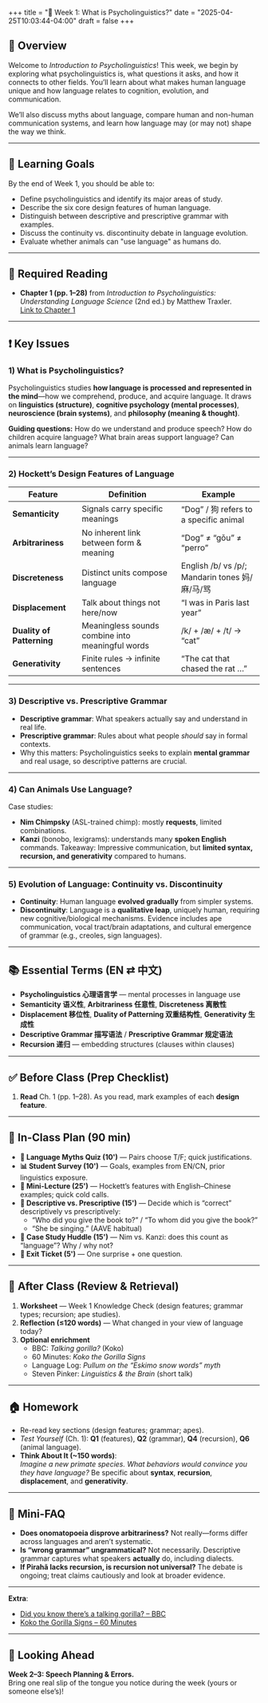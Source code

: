 +++
title = "🧠 Week 1: What is Psycholinguistics?"
date = "2025-04-25T10:03:44-04:00"
draft = false
+++


## 📘 Overview
Welcome to *Introduction to Psycholinguistics*! This week, we begin by exploring what psycholinguistics is, what questions it asks, and how it connects to other fields. You’ll learn about what makes human language unique and how language relates to cognition, evolution, and communication.

We’ll also discuss myths about language, compare human and non-human communication systems, and learn how language may (or may not) shape the way we think.

---

## 🎯 Learning Goals
By the end of Week 1, you should be able to:
- Define psycholinguistics and identify its major areas of study.
- Describe the six core design features of human language.
- Distinguish between descriptive and prescriptive grammar with examples.
- Discuss the continuity vs. discontinuity debate in language evolution.
- Evaluate whether animals can "use language" as humans do.

---

## 📖 Required Reading
- **Chapter 1 (pp. 1–28)** from *Introduction to Psycholinguistics: Understanding Language Science* (2nd ed.) by Matthew Traxler.    
[Link to Chapter 1](/psycholinguistics/pdfs/C1.pdf)

---

## ❗ Key Issues

### 1) What is Psycholinguistics?
Psycholinguistics studies **how language is processed and represented in the mind**—how we comprehend, produce, and acquire language. It draws on **linguistics (structure)**, **cognitive psychology (mental processes)**, **neuroscience (brain systems)**, and **philosophy (meaning & thought)**.    


**Guiding questions:** How do we understand and produce speech? How do children acquire language? What brain areas support language? Can animals learn language?

---

### 2) Hockett’s Design Features of Language
| Feature | Definition | Example |
|---|---|---|
| **Semanticity** | Signals carry specific meanings | “Dog” / 狗 refers to a specific animal |
| **Arbitrariness** | No inherent link between form & meaning | “Dog” ≠ “gǒu” ≠ “perro” |
| **Discreteness** | Distinct units compose language | English /b/ vs /p/; Mandarin tones 妈/麻/马/骂 |
| **Displacement** | Talk about things not here/now | “I was in Paris last year” |
| **Duality of Patterning** | Meaningless sounds combine into meaningful words | /k/ + /æ/ + /t/ → “cat” |
| **Generativity** | Finite rules → infinite sentences | “The cat that chased the rat …” |

---

### 3) Descriptive vs. Prescriptive Grammar
- **Descriptive grammar**: What speakers actually say and understand in real life.
- **Prescriptive grammar**: Rules about what people *should* say in formal contexts.
- Why this matters: Psycholinguistics seeks to explain **mental grammar** and real usage, so descriptive patterns are crucial.

---

### 4) Can Animals Use Language?
Case studies:
- **Nim Chimpsky** (ASL-trained chimp): mostly **requests**, limited combinations.
- **Kanzi** (bonobo, lexigrams): understands many **spoken English** commands.
Takeaway: Impressive communication, but **limited syntax, recursion, and generativity** compared to humans.

---

### 5) Evolution of Language: Continuity vs. Discontinuity
- **Continuity**: Human language **evolved gradually** from simpler systems.
- **Discontinuity**: Language is a **qualitative leap**, uniquely human, requiring new cognitive/biological mechanisms.
Evidence includes ape communication, vocal tract/brain adaptations, and cultural emergence of grammar (e.g., creoles, sign languages).

---

## 📚 Essential Terms (EN ⇄ 中文)
- **Psycholinguistics 心理语言学** — mental processes in language use  
- **Semanticity 语义性**, **Arbitrariness 任意性**, **Discreteness 离散性**  
- **Displacement 移位性**, **Duality of Patterning 双重结构性**, **Generativity 生成性**  
- **Descriptive Grammar 描写语法** / **Prescriptive Grammar 规定语法**  
- **Recursion 递归** — embedding structures (clauses within clauses)

---

## ✅ Before Class (Prep Checklist)
1. **Read** Ch. 1 (pp. 1–28). As you read, mark examples of each **design feature**.


---

## 🏫 In-Class Plan (90 min)
- **📝 Language Myths Quiz (10')** — Pairs choose T/F; quick justifications.
- **📊 Student Survey (10')** — Goals, examples from EN/CN, prior linguistics exposure.
- **💬 Mini-Lecture (25')** — Hockett’s features with English–Chinese examples; quick cold calls.
- **🧩 Descriptive vs. Prescriptive (15')** — Decide which is “correct” descriptively vs prescriptively:
  - “Who did you give the book to?” / “To whom did you give the book?”
  - “She be singing.” (AAVE habitual)
- **🐒 Case Study Huddle (15')** — Nim vs. Kanzi: does this count as “language”? Why / why not?
- **🧠 Exit Ticket (5')** — One surprise + one question.

---

## 🔁 After Class (Review & Retrieval)
1. **Worksheet** — Week 1 Knowledge Check (design features; grammar types; recursion; ape studies).
2. **Reflection (≤120 words)** — What changed in your view of language today?
3. **Optional enrichment**  
   - BBC: *Talking gorilla?* (Koko)  
   - 60 Minutes: *Koko the Gorilla Signs*  
   - Language Log: *Pullum on the “Eskimo snow words” myth*  
   - Steven Pinker: *Linguistics & the Brain* (short talk)

---

## 🏠 Homework
- Re-read key sections (design features; grammar; apes).
- *Test Yourself* (Ch. 1): **Q1** (features), **Q2** (grammar), **Q4** (recursion), **Q6** (animal language).
- **Think About It (~150 words)**:  
  *Imagine a new primate species. What behaviors would convince you they have language?* Be specific about **syntax**, **recursion**, **displacement**, and **generativity**.

---

## 🧩 Mini-FAQ
- **Does onomatopoeia disprove arbitrariness?** Not really—forms differ across languages and aren’t systematic.
- **Is “wrong grammar” ungrammatical?** Not necessarily. Descriptive grammar captures what speakers **actually** do, including dialects.
- **If Pirahã lacks recursion, is recursion not universal?** The debate is ongoing; treat claims cautiously and look at broader evidence.

---
**Extra**: 

- [Did you know there’s a talking gorilla? – BBC](https://www.youtube.com/watch?v=s1HcU7taTbo)
- [Koko the Gorilla Signs – 60 Minutes](https://www.youtube.com/watch?v=1gfoBJnfK9c)

---

## 🧭 Looking Ahead
**Week 2–3: Speech Planning & Errors.**  
Bring one real slip of the tongue you notice during the week (yours or someone else’s)!


<!--
## 📘 Overview

Welcome to *Introduction to Psycholinguistics*! This week, we begin by exploring what psycholinguistics is, what questions it asks, and how it connects to other fields. You’ll learn about what makes human language unique and how language relates to cognition, evolution, and communication.

We’ll also discuss myths about language, compare human and non-human communication systems, and learn how language may (or may not) shape the way we think.

---

## 🎯 Learning Goals

By the end of Week 1, you should be able to:

- Define psycholinguistics and identify its major areas of study.
- Describe the six core design features of human language.
- Distinguish between descriptive and prescriptive grammar with examples.
- Discuss the continuity vs. discontinuity debate in language evolution.
- Evaluate whether animals can "use language" as humans do.

---

## 📖 Required Reading

- **Chapter 1 (pp. 1–28)** from *Introduction to Psycholinguistics: Understanding Language Science* (1st ed.) by Matthew Traxler.

---

## 📌 Core Concepts

### 🧠 What is Psycholinguistics?
Psycholinguistics is the study of how language is processed and represented in the mind. It draws on **linguistics**, **cognitive psychology**, **neuroscience**, and **philosophy**. Key questions include:

- How do we understand and produce speech?
- How do children acquire language?
- What brain areas are responsible for language processing?
- Can animals learn language?

---

### 🔍 Hockett’s Design Features of Language
According to Charles Hockett, human language has **six key design features**:

| Feature               | Definition                                                   | Example                              |
|----------------------|--------------------------------------------------------------|--------------------------------------|
| **Semanticity**       | Words and signals carry specific meanings                    | "Dog" means a specific kind of animal |
| **Arbitrariness**     | No natural link between form and meaning                     | "Dog" ≠ "gǒu" ≠ "perro"              |
| **Discreteness**      | Language consists of distinct, separable units               | /b/ vs. /p/                           |
| **Displacement**      | Talk about things not present in time/place                  | "I was in Paris last year"           |
| **Duality of Patterning** | Small units (phonemes) combine into meaningful units (words) | /k/ + /æ/ + /t/ = "cat"              |
| **Generativity**      | Finite rules create infinite sentences                       | “The cat that chased the rat…”       |

---

### 📚 Descriptive vs. Prescriptive Grammar

- **Descriptive grammar**: How people *actually* use language in daily life.
- **Prescriptive grammar**: Rules about how people *should* speak or write.
- Linguists focus on **descriptive grammar** to understand language as it is used in real-world contexts.

---

### 🐒 Can Animals Use Language?

We’ll look at famous case studies like:

- **Nim Chimpsky** (ASL-trained chimpanzee): Used signs mostly for requests.
- **Kanzi** (bonobo using lexigrams): Understood many spoken English words.

Despite some impressive skills, apes lack **syntax**, **recursion**, and **generativity**—hallmarks of human language.

---

### 🌱 Evolution of Language: Continuity vs. Discontinuity

- **Continuity Hypothesis**: Language evolved gradually from primate communication.
- **Discontinuity Hypothesis**: Language is a qualitatively unique system that appeared suddenly.

These hypotheses are tested through studies in comparative cognition, ape communication, and evolutionary biology.

---

## 📝 Pre-Class Activities

Complete these **before class** to prepare for discussion:

1. ✅ **Read Chapter 1** (pp. 1–28).
2. ❓ **Language Belief Survey**: What do you believe about language learning, dialects, and animal language? Bring your answers to class for discussion.
3. 🎧 **Optional Video**: Watch this short intro to human language uniqueness:  
   [Kanzi the Bonobo Demonstrates Lexigrams (YouTube)](https://www.youtube.com/watch?v=HJZ9DgRGF9U)

---

## 💬 In-Class Activities

- 🧠 **Language Myths Quiz**: Busting common misconceptions about language.
- 📊 **Survey Discussion**: Comparing student beliefs to psycholinguistic findings.
- 🔍 **Design Feature Table**: Fill in examples of each design feature with your group.
- 🐒 **Case Study Analysis**: Nim vs. Kanzi – What counts as "real" language?
- 📈 **Continuity Debate**: Small group discussion on whether language evolved gradually or suddenly.

---

## 🔁 Post-Class Review

After class, reflect and reinforce your learning:

1. ✍️ **Worksheet**: Complete the Week 1 Knowledge Check (to be provided).
2. 🧠 **Reflection Prompt**:  
   > What did you learn today that changed how you think about language?

3. 📚 **Optional Enrichment**:
   - [Did you know there’s a talking gorilla? – BBC](https://www.youtube.com/watch?v=s1HcU7taTbo)
   - [Koko the Gorilla Signs – 60 Minutes](https://www.youtube.com/watch?v=1gfoBJnfK9c)
   - [Pullum’s Critique of the Eskimo Snow Myth (short reading)](https://languagelog.ldc.upenn.edu/nll/?p=219)
   - [Steven Pinker: Linguistics as a Window to Understanding the Brain](https://www.youtube.com/watch?v=Q-B_ONJIEcE)

---

## 🏠 Homework

- 📖 Re-read key parts of Chapter 1 (esp. design features & ape studies)
- 📝 Answer the following *Test Yourself* questions from the textbook:
   - Q1: Design features
   - Q2: Descriptive vs. prescriptive grammar
   - Q4: Recursion
   - Q6: Animal language

- ✍️ **Think About It** (Choose one; ~150 words):  
   > Imagine you're observing a new primate species. What behavior would convince you they have language?

-->






<!-- ZJ: previous version; chapter 1
## 🧠 Chapter 1 Lecture Notes: An Introduction to Language Science

Welcome to the first chapter of *Introduction to Psycholinguistics*! This chapter lays the foundation for how we understand language as a mental and cognitive system.

---

## 📘 Core Topics & Concepts

### 1. What Is Psycholinguistics?

Psycholinguistics studies how language is **produced**, **comprehended**, **acquired**, and **represented** in the mind. It draws on fields like psychology, linguistics, neuroscience, and cognitive science.

> **Example**: When you hear the sentence “The cat sat on the mat,” your brain rapidly decodes sound, retrieves word meanings, and interprets sentence structure — all within seconds.

---

### 2. Hockett’s Design Features of Human Language

Charles Hockett (1960) proposed a set of features that define **human** language and distinguish it from animal communication:

* **Semanticity**: Signals convey meaning (e.g., “help” means someone needs assistance).
* **Arbitrariness**: No inherent link between signal and meaning (e.g., nothing about the word "dog" looks or sounds like an actual dog).
* **Discreteness**: Language is built from distinct units (e.g., phonemes).
* **Displacement**: Ability to talk about things not present (past, future, imaginary).
* **Duality of Patterning**: Sounds combine to form words, words combine into sentences.
* **Generativity**: Infinite sentences from finite rules and vocabulary.

> 🗂️ **Cross-linguistic Note**: All known human languages, including signed languages, share these design features.

> 🧪 **In class**: We’ll match these features to real examples from English and other languages you speak.

---

### 3. Grammar and the Mental Lexicon

* **Grammar**: The mental system of rules that governs how words combine into sentences.
* **Lexicon**: The mental store of words and their associated meanings, forms, and syntactic properties.

> **Example**: In English, “cat” is a noun, singular, and countable. This information is stored in your mental lexicon.

* **Descriptive Grammar**: Rules based on how language is actually used.
* **Prescriptive Grammar**: Rules taught as “proper usage” (e.g., never end a sentence with a preposition).

> 🔍 **Research Spotlight**: Descriptive linguistics shows that native speakers often break prescriptive rules while still communicating effectively.

> 🧪 **In class**: We’ll examine “grammar rules” you’ve learned and test whether native speakers actually follow them.

---

### 4. Animal Communication vs. Human Language

* Apes like **Washoe**, **Kanzi**, and **Nim Chimpsky** have been taught sign or symbol systems.
* These systems can demonstrate **symbolic use**, but lack **recursion**, **generativity**, and consistent **displacement**.

> **Example**: Kanzi could use symbols to request objects, but did not form novel multi-clause utterances.

> 🔁 **Key Debate**: Is recursion (the ability to embed structures within structures) unique to humans? Some argue the **Pirahã language** lacks recursion, challenging claims of universality.

> 🎬 **In class**: We’ll watch a video of Kanzi using lexigrams and complete a comparison table of human vs. non-human communication.

---

### 5. Language and Thought

* **Linguistic Determinism**: Language determines thought. (Strong Whorfian view)
* **Linguistic Relativity**: Language influences perception and memory. (Weak Whorfian view)

> 🧪 **Empirical Evidence**:
>
> * **Color Perception**: Russian speakers distinguish light/dark blues faster than English speakers.
> * **Number Concepts**: Pirahã speakers struggle with quantities beyond 2–3 due to lack of number words.
> * **Counterfactual Reasoning**: Mandarin speakers may interpret counterfactuals differently than English speakers due to language structure.

> 🎨 **In class**: You’ll participate in a short version of the “Russian blues” task and reflect on your own language experience.

---

### 6. The Language Processing System (Preview)

* **Comprehension**: Mapping sounds to meaning — involves speech perception, lexical access, syntactic parsing.
* **Production**: Mapping meaning to speech — involves conceptual preparation, word retrieval, syntactic planning, articulation.
* **Modularity Debate**: Are these components independent modules, or do they interact dynamically?

> 🧩 **In class**: We’ll build a simple diagram of comprehension and production components as a preview of future chapters.

---

## 🔁 Summary Table

| Concept               | Key Idea                                 | Example                                            |
| --------------------- | ---------------------------------------- | -------------------------------------------------- |
| Design Features       | Distinctive properties of human language | Displacement: talking about yesterday’s events     |
| Lexicon               | Mental dictionary of words               | "Run" → verb, past tense = "ran"                   |
| Grammar               | Mental rules for combining words         | Subject-verb agreement: "She runs"                 |
| Animal Communication  | Limited compared to human language       | Vervet monkey alarm calls                          |
| Linguistic Relativity | Language influences thought              | Russian speakers distinguish shades of blue faster |
| Language Processing   | Cognitive systems for language           | Comprehension and production pathways              |

---

## 📝 Self-Review Questions

1. What are the six design features of human language according to Hockett?
2. How does descriptive grammar differ from prescriptive grammar?
3. What distinguishes animal communication from human language?
4. What is recursion and why is it debated in relation to the Pirahã language?
5. Summarize one piece of empirical evidence supporting linguistic relativity.
6. What are the basic components of language comprehension and production?

---

## 📂 In-Class Resources and References

* 🎬 *Kanzi using lexigrams* – video shown in Session 2
* 📄 *Comparison Table*: Human vs. Animal Communication — distributed in class
* 🎨 *Color Discrimination*: Russian blues experiment (Session 3)
* 🧩 *Diagram handout*: Language comprehension and production — introduced in Session 3
* 📚 *Optional Reading*: Everett (2005), “Cultural Constraints on Grammar and Cognition in Pirahã” (*Current Anthropology*)

---

> 📖 Reading: Chapter 1, pp. 1–21 from *Introduction to Psycholinguistics* by Traxler
>
> -->
>
> 
> 
